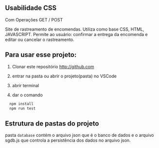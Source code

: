 
## Usabilidade CSS

Com Operações GET / POST

Site de rastreamento de encomendas. Utiliza como base CSS, HTML, JAVASCRIPT.  Permite ao usuário: confirmar a entrega da encomenda e editar ou cancelar o rastreamento.

## Para usar esse projeto:
1. Clonar este repositório
http://github.com

2. entrar na pasta ou abrir o projeto(pasta) no VSCode

3. abrir terminal

4. dar o comando

```bash
  npm install
  npm run test
```

## Estrutura de pastas do projeto

pasta `database` contém o arquivo json que é o banco de dados e o arquivo sgdb.js que controla a persistência dos dados no arquivo json.
